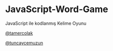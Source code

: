 # JavaScript-Word-Game
JavaScript ile kodlanmış Kelime Oyunu


[@tamercolak](https://github.com/tamercolak)

[@tuncaycemuzun](https://github.com/tuncaycemuzun)
